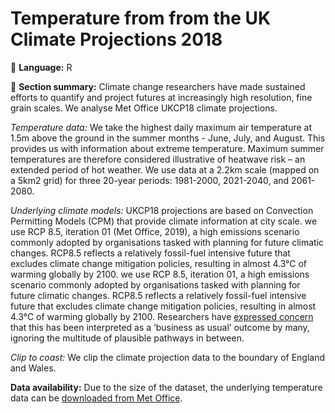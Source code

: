 # Temperature from from the UK Climate Projections 2018

💬 **Language:** R

📌 **Section summary:** Climate change researchers have made sustained efforts to quantify and project futures at increasingly high resolution, fine grain scales. We analyse Met Office UKCP18 climate projections.

*Temperature data:* We take the highest daily maximum air temperature at 1.5m above the ground in the summer months - June, July, and August. This provides us with information about extreme temperature. Maximum summer temperatures are therefore considered illustrative of heatwave risk – an extended period of hot weather. We use data at a 2.2km scale (mapped on a 5km2 grid) for three 20-year periods: 1981-2000, 2021-2040, and 2061-2080.

*Underlying climate models:* UKCP18 projections are based on Convection Permitting Models (CPM) that provide climate information at city scale. we use RCP 8.5, iteration 01 (Met Office, 2019), a high emissions scenario commonly adopted by organisations tasked with planning for future climatic changes. RCP8.5 reflects a relatively fossil-fuel intensive future that excludes climate change mitigation policies, resulting in almost 4.3°C of warming globally by 2100. we use RCP 8.5, iteration 01, a high emissions scenario commonly adopted by organisations tasked with planning for future climatic changes. RCP8.5 reflects a relatively fossil-fuel intensive future that excludes climate change mitigation policies, resulting in almost 4.3°C of warming globally by 2100. Researchers have [expressed concern](https://www.nature.com/articles/d41586-020-00177-3) that this has been interpreted as a ‘business as usual’ outcome by many, ignoring the multitude of plausible pathways in between.

*Clip to coast:* We clip the climate projection data to the boundary of England and Wales.

**Data availability:** Due to the size of the dataset, the underlying temperature data can be [downloaded from Met Office](http://data.ceda.ac.uk/badc/ukcp18/data/land-cpm/uk/5km/rcp85/01/tasmax/seas/v20210615/). 
